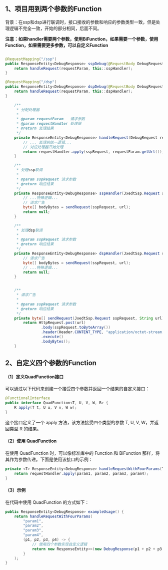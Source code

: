 ## 1、项目用到两个参数的Function
背景：在ssp和dsp进行联调时，接口接收的参数和响应的参数类型一致，但是处理逻辑不完全一致，开始的部分相同，后面不同。



**注意：如果handler需要两个参数，使用BiFunction，如果需要一个参数，使用Function，如果需要更多参数，可以自定义Function**

```java

@RequestMapping("/ssp")
public ResponseEntity<DebugResponse> sspDebug(@RequestBody DebugRequest requestParam) {
    return handleRequest(requestParam, this::sspHandler);
}

@RequestMapping("/dsp")
public ResponseEntity<DebugResponse> dspDebug(@RequestBody DebugRequest requestParam) {
    return handleRequest(requestParam, this::dspHandler);
}

    /**
     * 分配处理器
     *
     * @param requestParam   请求参数
     * @param requestHandler 处理器
     * @return 处理结果
     */
    private ResponseEntity<DebugResponse> handleRequest(DebugRequest requestParam, BiFunction<JxedtSsp.Request, String, ResponseEntity<DebugResponse>> requestHandler) {
        // ... 处理前统一逻辑...
        // 对应处理器开始处理
        return requestHandler.apply(sspRequest, requestParam.getUrl());
    }

    /**
     * 处理ssp联调
     *
     * @param sspRequest 请求参数
     * @return 响应结果
     */
    private ResponseEntity<DebugResponse> sspHandler(JxedtSsp.Request sspRequest, String url) {
        // ...特殊逻辑...
        // 请求广告
        byte[] bodyBytes = sendRequest(sspRequest, url);
        return null;
    }

    /**
     * 处理dsp联调
     *
     * @param sspRequest 请求参数
     * @return 响应结果
     */
    private ResponseEntity<DebugResponse> dspHandler(JxedtSsp.Request sspRequest, String url) {
        // 请求广告
        byte[] bodyBytes = sendRequest(sspRequest, url);
        // ...特殊逻辑...
        return null;
    }


    /**
     * 请求广告
     *
     * @param sspRequest 请求参数
     * @return 响应结果
     */
    private byte[] sendRequest(JxedtSsp.Request sspRequest, String url) {
        return HttpRequest.post(url)
                .body(sspRequest.toByteArray())
                .header(Header.CONTENT_TYPE, "application/octet-stream;charset=utf-8")
                .execute()
                .bodyBytes();
    }

```

## 2、自定义四个参数的Function
#### （1）定义QuadFunction接口
可以通过以下代码来创建一个接受四个参数并返回一个结果的自定义接口：

```java
@FunctionalInterface
public interface QuadFunction<T, U, V, W, R> {
    R apply(T t, U u, V v, W w);
}

```

这个接口定义了一个 apply 方法，该方法接受四个类型的参数 T, U, V, W，并返回类型 R 的结果。

#### （2）使用 QuadFunction
在使用 QuadFunction 时，可以像标准库中的 Function 和 BiFunction 那样，将其作为参数传递。下面是使用该接口的示例：

```java
private <T> ResponseEntity<DebugResponse> handleRequestWithFourParams(T param1, T param2, T param3, T param4, QuadFunction<T, T, T, T, ResponseEntity<DebugResponse>> requestHandler) {
    return requestHandler.apply(param1, param2, param3, param4);
}

```

#### （3）示例
在代码中使用 QuadFunction 的方式如下：

```java
public ResponseEntity<DebugResponse> exampleUsage() {
    return handleRequestWithFourParams(
        "param1",
        "param2",
        "param3",
        "param4",
        (p1, p2, p3, p4) -> {
            // 使用四个参数实现自定义逻辑
            return new ResponseEntity<>(new DebugResponse(p1 + p2 + p3 + p4), HttpStatus.OK);
        }
    );
}

```

